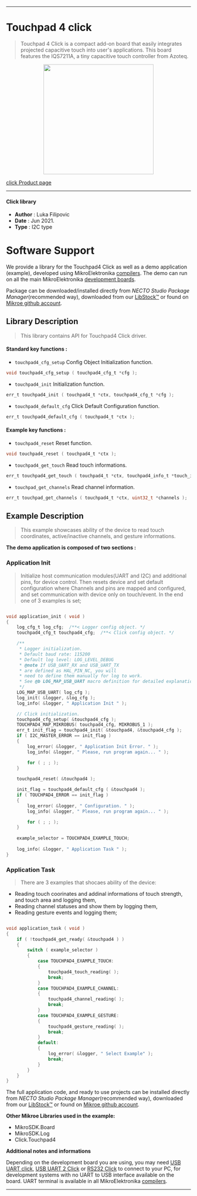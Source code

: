 
---
# Touchpad 4 click

> Touchpad 4 Click is a compact add-on board that easily integrates projected capacitive touch into user's applications. This board features the IQS7211A, a tiny capacitive touch controller from Azoteq.

<p align="center">
  <img src="https://download.mikroe.com/images/click_for_ide/touchpad_4_click.png" height=300px>
</p>

[click Product page](https://www.mikroe.com/touchpad-4-click)

---


#### Click library

- **Author**        : Luka Filipovic
- **Date**          : Jun 2021.
- **Type**          : I2C type


# Software Support

We provide a library for the Touchpad4 Click
as well as a demo application (example), developed using MikroElektronika
[compilers](https://www.mikroe.com/necto-studio).
The demo can run on all the main MikroElektronika [development boards](https://www.mikroe.com/development-boards).

Package can be downloaded/installed directly from *NECTO Studio Package Manager*(recommended way), downloaded from our [LibStock&trade;](https://libstock.mikroe.com) or found on [Mikroe github account](https://github.com/MikroElektronika/mikrosdk_click_v2/tree/master/clicks).

## Library Description

> This library contains API for Touchpad4 Click driver.

#### Standard key functions :

- `touchpad4_cfg_setup` Config Object Initialization function.
```c
void touchpad4_cfg_setup ( touchpad4_cfg_t *cfg );
```

- `touchpad4_init` Initialization function.
```c
err_t touchpad4_init ( touchpad4_t *ctx, touchpad4_cfg_t *cfg );
```

- `touchpad4_default_cfg` Click Default Configuration function.
```c
err_t touchpad4_default_cfg ( touchpad4_t *ctx );
```

#### Example key functions :

- `touchpad4_reset` Reset function.
```c
void touchpad4_reset ( touchpad4_t *ctx );
```

- `touchpad4_get_touch` Read touch informations.
```c
err_t touchpad4_get_touch ( touchpad4_t *ctx, touchpad4_info_t *touch_info );
```

- `touchpad_get_channels` Read channel information.
```c
err_t touchpad_get_channels ( touchpad4_t *ctx, uint32_t *channels );
```

## Example Description

> This example showcases ability of the device to read touch coordinates, 
active/inactive channels, and gesture informations.

**The demo application is composed of two sections :**

### Application Init

> Initialize host communication modules(UART and I2C)  and additional pins,
for device control. Then resets device and set default configuration where
Channels and pins are mapped and configured, and set communication with device
only on touch/event. In the end one of 3 examples is set;

```c

void application_init ( void ) 
{
    log_cfg_t log_cfg;  /**< Logger config object. */
    touchpad4_cfg_t touchpad4_cfg;  /**< Click config object. */

    /** 
     * Logger initialization.
     * Default baud rate: 115200
     * Default log level: LOG_LEVEL_DEBUG
     * @note If USB_UART_RX and USB_UART_TX 
     * are defined as HAL_PIN_NC, you will 
     * need to define them manually for log to work. 
     * See @b LOG_MAP_USB_UART macro definition for detailed explanation.
     */
    LOG_MAP_USB_UART( log_cfg );
    log_init( &logger, &log_cfg );
    log_info( &logger, " Application Init " );

    // Click initialization.
    touchpad4_cfg_setup( &touchpad4_cfg );
    TOUCHPAD4_MAP_MIKROBUS( touchpad4_cfg, MIKROBUS_1 );
    err_t init_flag = touchpad4_init( &touchpad4, &touchpad4_cfg );
    if ( I2C_MASTER_ERROR == init_flag ) 
    {
        log_error( &logger, " Application Init Error. " );
        log_info( &logger, " Please, run program again... " );

        for ( ; ; );
    }
    
    touchpad4_reset( &touchpad4 );

    init_flag = touchpad4_default_cfg ( &touchpad4 );
    if ( TOUCHPAD4_ERROR == init_flag ) 
    {
        log_error( &logger, " Configuration. " );
        log_info( &logger, " Please, run program again... " );

        for ( ; ; );
    }
    
    example_selector = TOUCHPAD4_EXAMPLE_TOUCH;
    
    log_info( &logger, " Application Task " );
}

```

### Application Task

> There are 3 examples that shocaes ability of the device: 
 - Reading touch coorinates and addinal informations of touch strength, 
   and touch area and logging them,
 - Reading channel statuses and show them by logging them,
 - Reading gesture events and logging them;

```c

void application_task ( void ) 
{
    if ( !touchpad4_get_ready( &touchpad4 ) )
    {
        switch ( example_selector )
        {
            case TOUCHPAD4_EXAMPLE_TOUCH:
            {
                touchpad4_touch_reading( );
                break;
            }
            case TOUCHPAD4_EXAMPLE_CHANNEL:
            {
                touchpad4_channel_reading( );
                break;
            }
            case TOUCHPAD4_EXAMPLE_GESTURE:
            {
                touchpad4_gesture_reading( );
                break;
            }
            default:
            {
                log_error( &logger, " Select Example" );
                break;
            }
        } 
    }
}

```

The full application code, and ready to use projects can be installed directly from *NECTO Studio Package Manager*(recommended way), downloaded from our [LibStock&trade;](https://libstock.mikroe.com) or found on [Mikroe github account](https://github.com/MikroElektronika/mikrosdk_click_v2/tree/master/clicks).

**Other Mikroe Libraries used in the example:**

- MikroSDK.Board
- MikroSDK.Log
- Click.Touchpad4

**Additional notes and informations**

Depending on the development board you are using, you may need
[USB UART click](https://www.mikroe.com/usb-uart-click),
[USB UART 2 Click](https://www.mikroe.com/usb-uart-2-click) or
[RS232 Click](https://www.mikroe.com/rs232-click) to connect to your PC, for
development systems with no UART to USB interface available on the board. UART
terminal is available in all MikroElektronika
[compilers](https://shop.mikroe.com/compilers).

---

